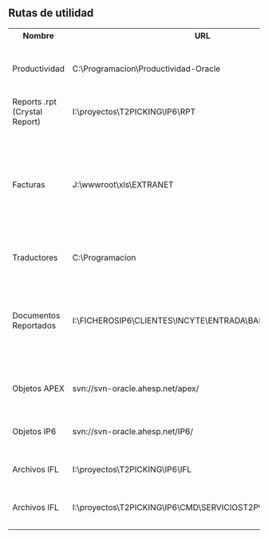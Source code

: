 <div id='id_rutas' />

## Rutas de utilidad

<table>
	<tr>
    <th>Nombre</th>
    <th>URL</th>
    <th>Observaciones</th>
  </tr>
	<tr>
    <td>Productividad</td>
    <td>C:\Programacion\Productividad-Oracle</td>
    <td>Traductor de productividades. Acceso a través de borox-ts-prd.</td>
  </tr>
	<tr>
    <td>Reports .rpt (Crystal Report)</td>
    <td>I:\proyectos\T2PICKING\IP6\RPT</td>
    <td>Acceso a través de borox-ts-prd.</td>
  </tr>
	<tr>
    <td>Facturas</td>
    <td>J:\wwwroot\xls\EXTRANET</td>
    <td>Contiene todas las facturas impresas en la última hora. Un proceso automático limpia la carpeta cada hora. Acceso a través de borox-ts-prd.</td>
  </tr>
	<tr>
    <td>Traductores</td>
    <td>C:\Programacion</td>
    <td>Acceso a través de borox-ts-prd.</td>
  </tr>
	<tr>
    <td>Documentos Reportados</td>
    <td>I:\FICHEROSIP6\CLIENTES\INCYTE\ENTRADA\BAK</td>
    <td>En ENTRADA quedan todos los documentos reportados por el cliente. A BAK pasarían todos los que hayan sido procesados.</td>
  </tr>
	<tr>
    <td>Objetos APEX</td>
    <td>svn://svn-oracle.ahesp.net/apex/</td>
    <td>Todos los objetos relacionados con APEX.</td>
  </tr>
	<tr>
    <td>Objetos IP6</td>
    <td>svn://svn-oracle.ahesp.net/IP6/</td>
		<td>Todos los objetos relacionados con IP6.</td>
  </tr>
	<tr>
    <td>Archivos IFL</td>
    <td>I:\proyectos\T2PICKING\IP6\IFL</td>
    <td>Acceso a través de borox-ts-prd.</td>
  </tr>
  <tr>
    <td>Archivos IFL</td>
    <td>I:\proyectos\T2PICKING\IP6\CMD\SERVICIOST2P\PROCESOSPLANIF</td>
    <td>En esta carpeta existen cmd los cuales lanzan a los IFL.</td>
  </tr>
</table>


